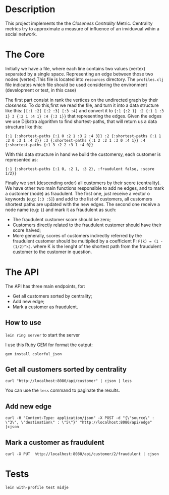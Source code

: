 # Description
	
This project implements the the *Closeness Centrality* Metric. Centrality metrics try to approximate a measure of influence of an
inviduvual wihin a social network.

# The Core

Initially we have a file, where each line contains two values (vertex) separated by a single space. Representing an edge between those
two nodes (vertex).This file is located into ``resources`` directory. The ``profiles.clj`` file indicates which file should be used
considering the environment (development or test, in this case)


The first part consist in rank the vertices on the undirected graph by their *closeness*. To do this,first we read the file, and
turn it into a data structure like this: ``[[:1 :2] [:2 :3] [:3 :4]`` and convert it to ``{:1 {:2 1} :2 {:1 1 :3 1} 3 {:2 1 :4 1} :4 {:3 1}}``
that representing the edges. Given the edges we use Dijkstra algorithm to find shortest-paths, that will return us a data structure like this:

``
	{:1 {:shortest-paths {:1 0 :2 1 :3 2 :4 3}}
   :2 {:shortest-paths {:1 1 :2 0 :3 1 :4 2}}
   :3 {:shortest-paths {:1 2 :2 1 :3 0 :4 1}}
   :4 {:shortest-paths {:1 3 :2 2 :3 1 :4 0}}
	 ``

With this data structure in hand we build the customersy, each customer is represented as:

``{:1 {:shortest-paths {:1 0, :2 1, :3 2}, :fraudulent false, :score 1/2}}``

Finally we sort (descending order) all customers by their score (centrality). We have other two main functions
responsible to add ne edges, and to mark a customer (node) as fraudulent. The first one, just receive a
vector o keywords (e.g: ``[:3 :5]``) and add to the list of customers, all customers shortest paths are updated with
the new edges. The second one receive a node name (e.g: ``1``) and mark it as fraudulent as such:

* The fraudulent customer score should be zero;
* Customers directly related to the fraudulent customer should have their score halved;
* More generally, scores of customers indirectly referred by the fraudulent customer should be multiplied by a coefficient F: ``F(k) = (1 - (1/2)^k)``.
where K is the lenght of the shortest path from the fraudulent customer to the customer in question.

# The API

The API has three main endpoints, for:

* Get all customers sorted by centrality;
* Add new edge;
* Mark a customer as fraudulent.


## How to use

``lein ring server`` to start the server


I use this Ruby GEM for format the output:

``gem install colorful_json``


## Get all customers sorted by centrality
``curl "http://localhost:8080/api/customer" | cjson | less``

You can use the ``less`` command to paginate the results.

## Add new edge
``curl -H "Content-Type: application/json" -X POST -d "{\"source\" : \"3\", \"destination\" : \"5\"}" "http://localhost:8080/api/edge" |cjson``

## Mark a customer as fraudulent
``curl -X PUT  http://localhost:8080/api/customer/2/fraudulent | cjson``



# Tests

``lein with-profile test midje``
